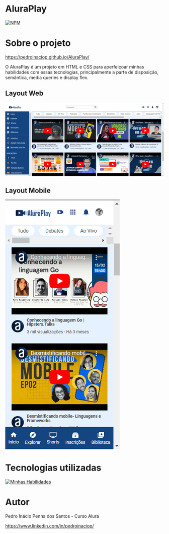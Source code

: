 # AluraPlay

[![NPM](https://img.shields.io/npm/l/react)](https://github.com/pedroinaciop/AluraPlay/blob/main/LICENSE) 

# Sobre o projeto

https://pedroinaciop.github.io/AluraPlay/

O AluraPlay é um projeto em HTML e CSS para aperfeiçoar minhas habilidades com essas tecnologias, principalmente a parte de disposição, semântica, media queries e display flex.

## Layout Web

![Web 1](https://github.com/pedroinaciop/AluraPlay/blob/main/img/alura-play-web.png)

## Layout Mobile

![Mobile 1](https://github.com/pedroinaciop/AluraPlay/blob/main/img/alura-play-mobile.png)

# Tecnologias utilizadas
[![Minhas Habilidades](https://skillicons.dev/icons?i=html,css)](https://skillicons.dev)

# Autor

Pedro Inácio Penha dos Santos - Curso Alura

https://www.linkedin.com/in/pedroinaciop/
